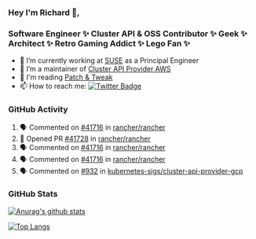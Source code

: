 ### Hey I'm Richard 👋, 

<h3 align="left">Software Engineer ✨ Cluster API & OSS Contributor ✨ Geek ✨ Architect ✨ Retro Gaming Addict ✨ Lego Fan ✨</h3>

- 🔭 I’m currently working at [SUSE](https://www.suse.com/) as a Principal Engineer
- 👯 I’m a maintainer of [Cluster API Provider AWS](https://github.com/kubernetes-sigs/cluster-api-provider-aws)
- 💬 I'm reading [Patch & Tweak](https://bjooks.com/products/patch-tweak-exploring-modular-synthesis)
- 📫 How to reach me: [![Twitter Badge](https://img.shields.io/badge/-@fruit_case-00acee?style=flat&logo=Twitter&logoColor=white)](https://twitter.com/intent/follow?screen_name=fruit_case "Follow on Twitter")

### GitHub Activity 

<!--START_SECTION:activity-->
1. 🗣 Commented on [#41716](https://github.com/rancher/rancher/issues/41716) in [rancher/rancher](https://github.com/rancher/rancher)
2. 💪 Opened PR [#41728](https://github.com/rancher/rancher/pull/41728) in [rancher/rancher](https://github.com/rancher/rancher)
3. 🗣 Commented on [#41716](https://github.com/rancher/rancher/issues/41716) in [rancher/rancher](https://github.com/rancher/rancher)
4. 🗣 Commented on [#41716](https://github.com/rancher/rancher/issues/41716) in [rancher/rancher](https://github.com/rancher/rancher)
5. 🗣 Commented on [#932](https://github.com/kubernetes-sigs/cluster-api-provider-gcp/issues/932) in [kubernetes-sigs/cluster-api-provider-gcp](https://github.com/kubernetes-sigs/cluster-api-provider-gcp)
<!--END_SECTION:activity-->

### GitHub Stats

[![Anurag's github stats](https://github-readme-stats.vercel.app/api?username=richardcase&count_private=true&show_icons=true)](https://github.com/anuraghazra/github-readme-stats)

[![Top Langs](https://github-readme-stats.vercel.app/api/top-langs/?username=richardcase&hide=html&layout=compact)](https://github.com/anuraghazra/github-readme-stats)
